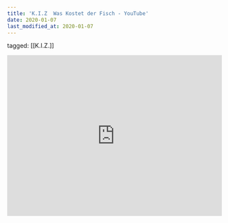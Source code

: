 ```yaml
---
title: 'K.I.Z  Was Kostet der Fisch - YouTube'
date: 2020-01-07
last_modified_at: 2020-01-07
---
```

tagged: [[K.I.Z.]]
<iframe allow="accelerometer; autoplay; clipboard-write; encrypted-media; gyroscope; picture-in-picture" allowfullscreen="" frameborder="0" height="375" id="youtube_iframe" src="https://www.youtube.com/embed/DQ0fcP2Q7ws?feature=oembed&amp;enablejsapi=1&amp;origin=https://safe.txmblr.com&amp;wmode=opaque" width="500"></iframe>